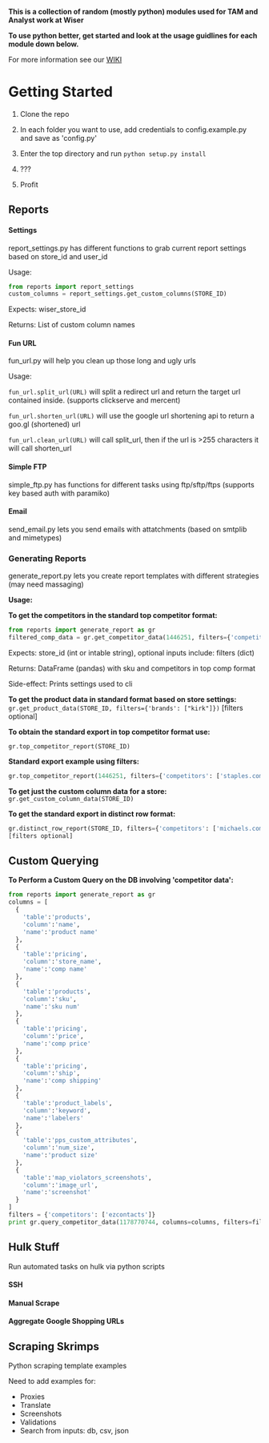 **This is a collection of random (mostly python) modules used for TAM and Analyst work at Wiser**

**To use python better, get started and look at the usage guidlines for each module down below.**

For more information see our [WIKI](https://github.com/adamrdavid/python-tools/wiki)

Getting Started
===============

1. Clone the repo 

2. In each folder you want to use, add credentials to config.example.py and save as 'config.py'

3. Enter the top directory and run `python setup.py install`

4. ???

5. Profit

    

## Reports

####  Settings

report_settings.py has different functions to grab current report settings based on store_id and user_id

Usage:
```py
from reports import report_settings
custom_columns = report_settings.get_custom_columns(STORE_ID)
```
Expects: wiser_store_id

Returns: List of custom column names

#### Fun URL

fun_url.py will help you clean up those long and ugly urls

Usage:

`fun_url.split_url(URL)` will split a redirect url and return the target url contained inside. (supports clickserve and mercent)

`fun_url.shorten_url(URL)` will use the google url shortening api to return a goo.gl (shortened) url

`fun_url.clean_url(URL)` will call split_url, then if the url is >255 characters it will call shorten_url

####  Simple FTP

simple_ftp.py has functions for different tasks using ftp/sftp/ftps (supports key based auth with paramiko)

####  Email

send_email.py lets you send emails with attatchments (based on smtplib and mimetypes)

###  Generating Reports

generate_report.py lets you create report templates with different strategies (may need massaging)

**Usage:**

**To get the competitors in the standard top competitor format:**
```py
from reports import generate_report as gr
filtered_comp_data = gr.get_competitor_data(1446251, filters={'competitors': ["staples.com", "office"], 'brands': ["zep"]})
```
Expects: store_id (int or intable string), optional inputs include: filters (dict)

Returns: DataFrame (pandas) with sku and competitors in top comp format

Side-effect: Prints settings used to cli

**To get the product data in standard format based on store settings:**
`gr.get_product_data(STORE_ID, filters={'brands': ["kirk"]})`
[filters optional]

**To obtain the standard export in top competitor format use:**
```
gr.top_competitor_report(STORE_ID)
```

**Standard export example using filters:**
```py
gr.top_competitor_report(1446251, filters={'competitors': ['staples.com']})
```

**To get just the custom column data for a store:**
`gr.get_custom_column_data(STORE_ID)`

**To get the standard export in distinct row format:**
```py
gr.distinct_row_report(STORE_ID, filters={'competitors': ['michaels.com'], 'brands': ["sony"]})
[filters optional]
```

## Custom Querying

**To Perform a Custom Query on the DB involving 'competitor data':**

```py
from reports import generate_report as gr
columns = [
  {
    'table':'products',
    'column':'name',
    'name':'product name'
  },
  {
    'table':'pricing',
    'column':'store_name',
    'name':'comp name'
  },
  {
    'table':'products',
    'column':'sku',
    'name':'sku num'
  },
  {
    'table':'pricing',
    'column':'price',
    'name':'comp price'
  },
  {
    'table':'pricing',
    'column':'ship',
    'name':'comp shipping'
  },
  {
    'table':'product_labels',
    'column':'keyword',
    'name':'labelers'
  },
  {
    'table':'pps_custom_attributes',
    'column':'num_size',
    'name':'product size'
  },
  {
    'table':'map_violators_screenshots',
    'column':'image_url',
    'name':'screenshot'
  }
]
filters = {'competitors': ['ezcontacts']}
print gr.query_competitor_data(1178770744, columns=columns, filters=filters).head()
```


## Hulk Stuff

Run automated tasks on hulk via python scripts

#### SSH

#### Manual Scrape

#### Aggregate Google Shopping URLs



## Scraping Skrimps

Python scraping template examples

Need to add examples for:
- Proxies
- Translate
- Screenshots
- Validations
- Search from inputs: db, csv, json
